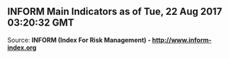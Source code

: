 ## INFORM Main Indicators as of Tue, 22 Aug 2017 03:20:32 GMT

Source: **INFORM (Index For Risk Management) - http://www.inform-index.org**